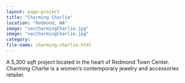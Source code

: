 ```yaml
---
layout: page-project
title: "Charming Charlie"
location: "Redmond, WA"
image: "secCharmingCharlie.jpg"
image: "secCharmingCharlie.jpg"
category:
file-name: charming-charlie.html
---
```


A 5,300 sqft project located in the heart of Redmond Town Center. Charming Charlie is a women’s contemporary jewelry and accessories retailer.
